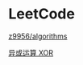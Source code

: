 # LeetCode

[z9956/algorithms](https://github.com/z9956/algorithms)

[异或运算 XOR](https://www.ruanyifeng.com/blog/2021/01/_xor.html)
